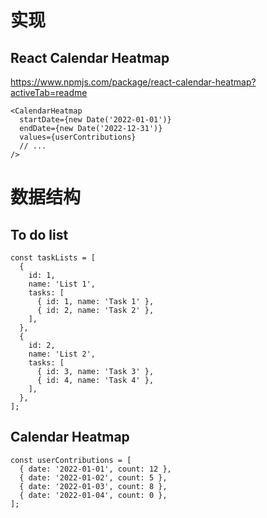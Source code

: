 # 实现

## React Calendar Heatmap

https://www.npmjs.com/package/react-calendar-heatmap?activeTab=readme

```
<CalendarHeatmap
  startDate={new Date('2022-01-01')}
  endDate={new Date('2022-12-31')}
  values={userContributions}
  // ...
/>
```



# **数据结构**

## To do list

```
const taskLists = [
  {
    id: 1,
    name: 'List 1',
    tasks: [
      { id: 1, name: 'Task 1' },
      { id: 2, name: 'Task 2' },
    ],
  },
  {
    id: 2,
    name: 'List 2',
    tasks: [
      { id: 3, name: 'Task 3' },
      { id: 4, name: 'Task 4' },
    ],
  },
];

```



## Calendar Heatmap

```
const userContributions = [
  { date: '2022-01-01', count: 12 },
  { date: '2022-01-02', count: 5 },
  { date: '2022-01-03', count: 8 },
  { date: '2022-01-04', count: 0 },
];
```



